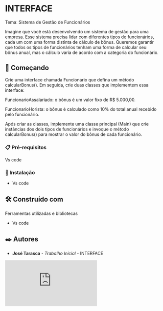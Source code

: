 # INTERFACE

 Tema: Sistema de Gestão de Funcionários

 Imagine que você está desenvolvendo um sistema de gestão para uma empresa. Esse sistema precisa lidar com diferentes tipos de funcionários, cada um com uma forma distinta de cálculo de bônus. 
Queremos garantir que todos os tipos de funcionários tenham uma forma de calcular seu bônus anual, mas o cálculo varia de acordo com a categoria do funcionário.


## 🚀 Começando

 Crie uma interface chamada Funcionario que defina um método calcularBonus(). Em seguida, crie duas classes que implementem essa interface:

FuncionarioAssalariado: o bônus é um valor fixo de R$ 5.000,00.

FuncionarioHorista: o bônus é calculado como 10% do total anual recebido pelo funcionário.

Após criar as classes, implemente uma classe principal (Main) que crie instâncias dos dois tipos de funcionários e invoque o método calcularBonus() para mostrar o valor do bônus de cada funcionário.

### 📋 Pré-requisitos

Vs code

### 🔧 Instalação

* Vs code

## 🛠️ Construído com

Ferramentas utilizadas e bibliotecas

* Vs code

## ✒️ Autores

* **José Tarasca** - *Trabalho Inicial* - INTERFACE




![Diagrama INTERFACE.pdf](https://github.com/user-attachments/files/17579951/Diagrama.INTERFACE.pdf)




